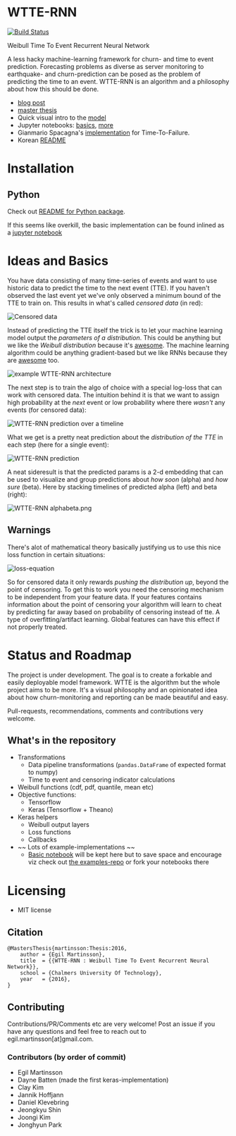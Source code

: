 # WTTE-RNN

[![Build Status](https://travis-ci.org/ragulpr/wtte-rnn.svg?branch=master)](https://travis-ci.org/ragulpr/wtte-rnn)

Weibull Time To Event Recurrent Neural Network

A less hacky machine-learning framework for churn- and time to event prediction.
Forecasting problems as diverse as server monitoring to earthquake- and
churn-prediction can be posed as the problem of predicting the time to an event.
WTTE-RNN is an algorithm and a philosophy about how this should be done.

* [blog post](https://ragulpr.github.io/2016/12/22/WTTE-RNN-Hackless-churn-modeling/)
* [master thesis](https://ragulpr.github.io/assets/draft_master_thesis_martinsson_egil_wtte_rnn_2016.pdf)
* Quick visual intro to the [model](https://imgur.com/a/HX4KQ)
* Jupyter notebooks: [basics](examples/keras/simple_example.ipynb), [more](https://github.com/ragulpr/wtte-rnn-examples)
* Gianmario Spacagna's [implementation](https://github.com/gm-spacagna/deep-ttf/) for Time-To-Failure.
* Korean [README](./README.ko.md)

# Installation

## Python

Check out [README for Python package](python/README.md).

If this seems like overkill, the basic implementation can be found inlined as a
[jupyter notebook](examples/keras/standalone_simple_example.ipynb)


# Ideas and Basics

You have data consisting of many time-series of events and want to use historic data
to predict the time to the next event (TTE). If you haven't observed the last event
yet we've only observed a minimum bound of the TTE to train on. This results in
what's called *censored data* (in red):

![Censored data](./readme_figs/data.gif)

Instead of predicting the TTE itself the trick is to let your machine learning model
output the *parameters of a distribution*. This could be anything but we like the
*Weibull distribution* because it's
[awesome](https://ragulpr.github.io/2016/12/22/WTTE-RNN-Hackless-churn-modeling/#embrace-the-Weibull-euphoria).
The machine learning algorithm could be anything gradient-based but we like RNNs
because they are [awesome](http://karpathy.github.io/2015/05/21/rnn-effectiveness/)
too.

![example WTTE-RNN architecture](./readme_figs/fig_rnn_weibull.png)

The next step is to train the algo of choice with a special log-loss that can work
with censored data. The intuition behind it is that we want to assign high
probability at the *next* event or low probability where there *wasn't* any events
(for censored data):

![WTTE-RNN prediction over a timeline](./readme_figs/solution_beta_2.gif)

What we get is a pretty neat prediction about the *distribution of the TTE* in each
step (here for a single event):

![WTTE-RNN prediction](./readme_figs/it_61786_pmf_151.png)

A neat sideresult is that the predicted params is a 2-d embedding that can be used to
visualize and group predictions about *how soon* (alpha) and *how sure* (beta). Here
by stacking timelines of predicted alpha (left) and beta (right):

![WTTE-RNN alphabeta.png](./readme_figs/alphabeta.png)


## Warnings

There's alot of mathematical theory basically justifying us to use this nice loss
function in certain situations:

![loss-equation](./readme_figs/equation.png)

So for censored data it only rewards *pushing the distribution up*, beyond the point
of censoring. To get this to work you need the censoring mechanism to be independent
from your feature data. If your features contains information about the point of
censoring your algorithm will learn to cheat by predicting far away based on
probability of censoring instead of tte. A type of overfitting/artifact learning.
Global features can have this effect if not properly treated.


# Status and Roadmap

The project is under development.  The goal is to create a forkable and easily
deployable model framework.  WTTE is the algorithm but the whole project aims to be more. It's a visual philosophy and an opinionated idea about how churn-monitoring and reporting can be made beautiful and easy. 

Pull-requests, recommendations, comments and contributions very welcome.

## What's in the repository

* Transformations
  - Data pipeline transformations (`pandas.DataFrame` of expected format to numpy)
  - Time to event and censoring indicator calculations
* Weibull functions (cdf, pdf, quantile, mean etc)
* Objective functions:
  - Tensorflow
  - Keras (Tensorflow + Theano)
* Keras helpers
  - Weibull output layers
  - Loss functions
  - Callbacks
* ~~ Lots of example-implementations ~~
    - [Basic notebook](examples/keras/simple_example.ipynb) will be kept here but to save space and encourage viz check out [the examples-repo](https://github.com/ragulpr/wtte-rnn-examples) or fork your notebooks there

# Licensing

* MIT license

## Citation

```
@MastersThesis{martinsson:Thesis:2016,
    author = {Egil Martinsson},
    title  = {{WTTE-RNN : Weibull Time To Event Recurrent Neural Network}},
    school = {Chalmers University Of Technology},
    year   = {2016},
}
```

## Contributing
Contributions/PR/Comments etc are very welcome! Post an issue if you have any questions and feel free to reach out to egil.martinsson[at]gmail.com.

### Contributors (by order of commit)

* Egil Martinsson
* Dayne Batten (made the first keras-implementation)
* Clay Kim
* Jannik Hoffjann
* Daniel Klevebring
* Jeongkyu Shin 
* Joongi Kim 
* Jonghyun Park